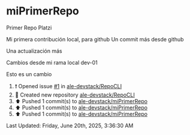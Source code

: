 # miPrimerRepo
Primer Repo Platzi

Mi primera contribución local, para github
Un commit más desde github


Una actualización más

Cambios desde mi rama local dev-01

Esto es un cambio

<!--RECENT_ACTIVITY:start-->
1. ❗️ Opened issue [#1](https://github.com/ale-devstack/RepoCLI/issues/1) in [ale-devstack/RepoCLI](https://github.com/ale-devstack/RepoCLI)<br>
2. 📔 Created new repository [ale-devstack/RepoCLI](https://github.com/ale-devstack/RepoCLI)<br>
3. ⬆️ Pushed 1 commit(s) to [ale-devstack/miPrimerRepo](https://github.com/ale-devstack/miPrimerRepo)<br>
4. ⬆️ Pushed 1 commit(s) to [ale-devstack/miPrimerRepo](https://github.com/ale-devstack/miPrimerRepo)<br>
5. ⬆️ Pushed 1 commit(s) to [ale-devstack/miPrimerRepo](https://github.com/ale-devstack/miPrimerRepo)<br>
<!--RECENT_ACTIVITY:end-->

<!--RECENT_ACTIVITY:last_update-->
Last Updated: Friday, June 20th, 2025, 3:36:30 AM
<!--RECENT_ACTIVITY:last_update_end-->
